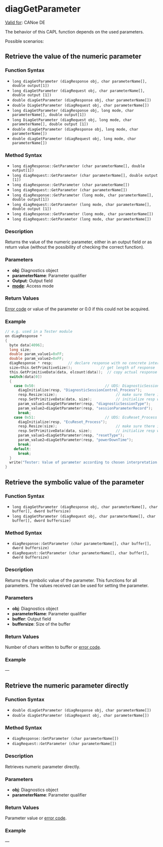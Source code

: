 # diagGetParameter

[Valid for](../../../Shared/FeatureAvailability.md): CANoe DE

The behavior of this CAPL function depends on the used parameters.

Possible scenarios:

## Retrieve the value of the numeric parameter

### Function Syntax

- `long diagGetParameter (diagResponse obj, char parameterName[], double output[1])`
- `long diagGetParameter (diagRequest obj, char parameterName[], double output [1])`
- `double diagGetParameter (diagResponse obj, char parameterName[])`
- `double DiagGetParameter (diagRequest obj, char parameterName[])`
- `long diagGetParameter (diagResponse obj, long mode, char parameterName[], double output[1])`
- `long DiagGetParameter (diagRequest obj, long mode, char parameterName[], double output [1])`
- `double diagGetParameter (diagResponse obj, long mode, char parameterName[])`
- `double diagGetParameter (diagRequest obj, long mode, char parameterName[])`

### Method Syntax

- `long diagResponse::GetParameter (char parameterName[], double output[1])`
- `long diagRequest::GetParameter (char parameterName[], double output [1])`
- `long diagResponse::GetParameter (char parameterName[])`
- `long diagRequest::GetParameter (char parameterName[])`
- `long diagResponse::GetParameter (long mode, char parameterName[], double output[1])`
- `long diagRequest::GetParameter (long mode, char parameterName[], double output [1])`
- `long diagResponse::GetParameter (long mode, char parameterName[])`
- `long diagRequest::GetParameter (long mode, char parameterName[])`

### Description

Returns the value of the numeric parameter, either in an output field or as return value (without the possibility of checking the correct function).

### Parameters

- **obj**: Diagnostics object
- **parameterName**: Parameter qualifier
- **Output**: Output field
- **[mode](../CAPLfunctionsDiagnosticsAccessMode.md)**: Access mode

### Return Values

[Error code](../CAPLfunctionsDiagnosticsErrorCode.md) or value of the parameter or 0.0 if this could not be acquired.

### Example

```c
// e.g. used in a Tester module
on diagResponse *
{
  byte data[4096];
  long size;
  double param_value1=0xFF;
  double param_value2=0xFF;
  diagResponse * resp;       // declare response with no concrete interpretation
  size=this.GetPrimitiveSize();             // get length of response
  this.GetPrimitiveData(data, elcount(data));  // copy actual response from "on diagResponse *" into data array
  switch(data[0]) 
  {
    case 0x50:                                // UDS: DiagnosticSessionControl_Process positive Response
      diagInitialize(resp, "DiagnosticSessionControl_Process");
      resp.Resize(size);                           // make sure there is room for the received bytes
      resp.SetPrimitiveData(data, size);           // initialize resp with actual response from data array
      param_value1=diagGetParameter(resp, "diagnosticSessionType");
      param_value2=diagGetParameter(resp, "sessionParameterRecord");
      break;
    case 0x51:                                // UDS: EcuReset_Process positive Response
      diagInitialize(resp, "EcuReset_Process");
      resp.Resize(size);                           // make sure there is room for the received bytes
      resp.SetPrimitiveData(data, size);           // initialize resp with actual response from data array
      param_value1=diagGetParameter(resp, "resetType");
      param_value2=diagGetParameter(resp, "powerDownTime");
      break;
    default:
      break;
  }
  write("Tester: Value of parameter according to chosen interpretation: 0x%x 0x%x %3.0lf %3.0lf",data[0], data[1], param_value1, param_value2);
}
```

## Retrieve the symbolic value of the parameter

### Function Syntax

- `long diagGetParameter (diagResponse obj, char parameterName[], char buffer[], dword buffersize)`
- `long diagGetParameter (diagRequest obj, char parameterName[], char buffer[], dword buffersize)`

### Method Syntax

- `diagResponse::GetParameter (char parameterName[], char buffer[], dword buffersize)`
- `diagRequest::GetParameter (char parameterName[], char buffer[], dword buffersize)`

### Description

Returns the symbolic value of the parameter. This functions for all parameters. The values received can be used for setting the parameter.

### Parameters

- **obj**: Diagnostics object
- **parameterName**: Parameter qualifier
- **buffer**: Output field
- **buffersize**: Size of the buffer

### Return Values

Number of chars written to buffer or [error code](../CAPLfunctionsDiagnosticsErrorCode.md).

### Example

—

## Retrieve the numeric parameter directly

### Function Syntax

- `double diagGetParameter (diagResponse obj, char parameterName[])`
- `double diagGetParameter (diagRequest obj, char parameterName[])`

### Method Syntax

- `diagResponse::GetParameter (char parameterName[])`
- `diagRequest::GetParameter (char parameterName[])`

### Description

Retrieves numeric parameter directly.

### Parameters

- **obj**: Diagnostics object
- **parameterName**: Parameter qualifier

### Return Values

Parameter value or [error code](../CAPLfunctionsDiagnosticsErrorCode.md).

### Example

—
